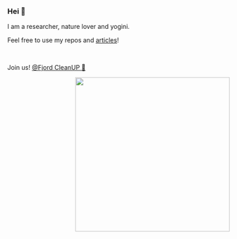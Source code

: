 ### Hei 🖖

I am a researcher, nature lover and yogini.

Feel free to use my repos and [articles](https://scholar.google.com/citations?user=OKlYJEgAAAAJ&hl=en&oi=ao)!

<br>

Join us! [@Fjord CleanUP 🐳](https://www.fjordcleanup.no)


<img align="right" src="https://media.giphy.com/media/5cFcxYJ3WkeOViRP94/giphy.gif" alt="" width=350px height=350px/>
